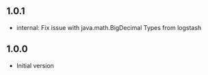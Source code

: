 ## 1.0.1
- internal: Fix issue with java.math.BigDecimal Types from logstash

## 1.0.0
- Initial version
